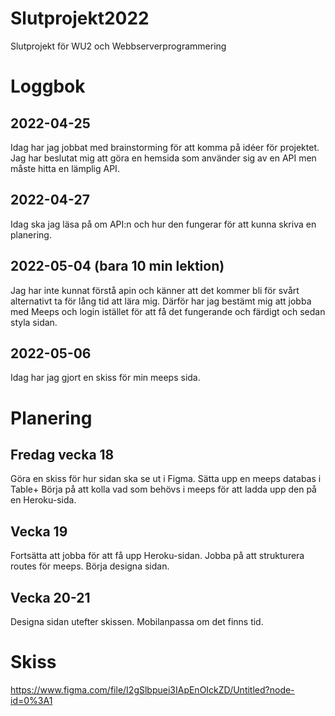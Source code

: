 # Slutprojekt2022
Slutprojekt för WU2 och Webbserverprogrammering

# Loggbok

## 2022-04-25
Idag har jag jobbat med brainstorming för att komma på idéer för projektet.
Jag har beslutat mig att göra en hemsida som använder sig av en API men måste hitta en lämplig API.

## 2022-04-27
Idag ska jag läsa på om API:n och hur den fungerar för att kunna skriva en planering.

## 2022-05-04 (bara 10 min lektion)
Jag har inte kunnat förstå apin och känner att det kommer bli för svårt alternativt ta för lång tid att lära mig. Därför har jag bestämt mig att jobba med Meeps och login istället för att få det fungerande och färdigt och sedan styla sidan.

## 2022-05-06
Idag har jag gjort en skiss för min meeps sida.

# Planering

## Fredag vecka 18
Göra en skiss för hur sidan ska se ut i Figma.
Sätta upp en meeps databas i Table+
Börja på att kolla vad som behövs i meeps för att ladda upp den på en Heroku-sida.

## Vecka 19
Fortsätta att jobba för att få upp Heroku-sidan.
Jobba på att strukturera routes för meeps.
Börja designa sidan.

## Vecka 20-21
Designa sidan utefter skissen. 
Mobilanpassa om det finns tid.

# Skiss
https://www.figma.com/file/I2gSlbpuei3IApEnOIckZD/Untitled?node-id=0%3A1
